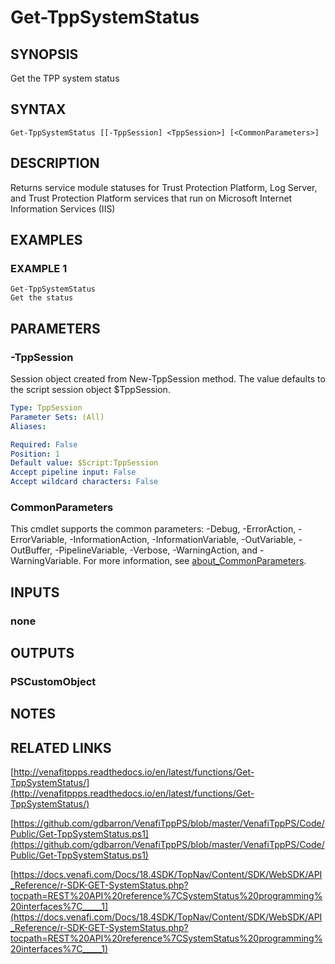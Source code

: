 # Get-TppSystemStatus

## SYNOPSIS
Get the TPP system status

## SYNTAX

```
Get-TppSystemStatus [[-TppSession] <TppSession>] [<CommonParameters>]
```

## DESCRIPTION
Returns service module statuses for Trust Protection Platform, Log Server, and Trust Protection Platform services that run on Microsoft Internet Information Services (IIS)

## EXAMPLES

### EXAMPLE 1
```
Get-TppSystemStatus
Get the status
```

## PARAMETERS

### -TppSession
Session object created from New-TppSession method. 
The value defaults to the script session object $TppSession.

```yaml
Type: TppSession
Parameter Sets: (All)
Aliases:

Required: False
Position: 1
Default value: $Script:TppSession
Accept pipeline input: False
Accept wildcard characters: False
```

### CommonParameters
This cmdlet supports the common parameters: -Debug, -ErrorAction, -ErrorVariable, -InformationAction, -InformationVariable, -OutVariable, -OutBuffer, -PipelineVariable, -Verbose, -WarningAction, and -WarningVariable. For more information, see [about_CommonParameters](http://go.microsoft.com/fwlink/?LinkID=113216).

## INPUTS

### none
## OUTPUTS

### PSCustomObject
## NOTES

## RELATED LINKS

[http://venafitppps.readthedocs.io/en/latest/functions/Get-TppSystemStatus/](http://venafitppps.readthedocs.io/en/latest/functions/Get-TppSystemStatus/)

[https://github.com/gdbarron/VenafiTppPS/blob/master/VenafiTppPS/Code/Public/Get-TppSystemStatus.ps1](https://github.com/gdbarron/VenafiTppPS/blob/master/VenafiTppPS/Code/Public/Get-TppSystemStatus.ps1)

[https://docs.venafi.com/Docs/18.4SDK/TopNav/Content/SDK/WebSDK/API_Reference/r-SDK-GET-SystemStatus.php?tocpath=REST%20API%20reference%7CSystemStatus%20programming%20interfaces%7C_____1](https://docs.venafi.com/Docs/18.4SDK/TopNav/Content/SDK/WebSDK/API_Reference/r-SDK-GET-SystemStatus.php?tocpath=REST%20API%20reference%7CSystemStatus%20programming%20interfaces%7C_____1)

